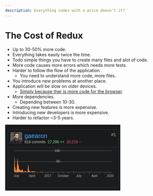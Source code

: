```yaml
---
description: Everything comes with a price doesn't it?
---
```


# The Cost of Redux

* Up to 30-50% more code.
* Everything takes easily twice the time.
* Todo simple things you have to create many files and alot of code.
* More code causes more errors which needs more tests.
* Harder to follow the flow of the application .
  * You need to understand more code, more files.
* You introduce new problems at another place.
* Application will be slow on older devices.
  * [Simply because ther is more code for the browser](https://www.youtube.com/watch?v=ff4fgQxPaO0).
* More dependencies.
  * Depending between 10-30.
* Creating new features is more expensive.
* Introducing new developers is more expensive.
* Harder to refactor ~3-5 years.

![](.gitbook/assets/image.png)



